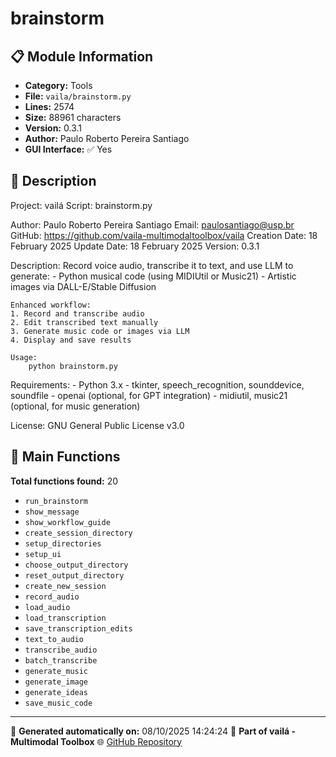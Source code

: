 # brainstorm

## 📋 Module Information

- **Category:** Tools
- **File:** `vaila/brainstorm.py`
- **Lines:** 2574
- **Size:** 88961 characters
- **Version:** 0.3.1
- **Author:** Paulo Roberto Pereira Santiago
- **GUI Interface:** ✅ Yes

## 📖 Description


Project: vailá
Script: brainstorm.py

Author: Paulo Roberto Pereira Santiago
Email: paulosantiago@usp.br
GitHub: https://github.com/vaila-multimodaltoolbox/vaila
Creation Date: 18 February 2025
Update Date: 18 February 2025
Version: 0.3.1

Description:
    Record voice audio, transcribe it to text, and use LLM to generate:
    - Python musical code (using MIDIUtil or Music21)
    - Artistic images via DALL-E/Stable Diffusion

    Enhanced workflow:
    1. Record and transcribe audio
    2. Edit transcribed text manually
    3. Generate music code or images via LLM
    4. Display and save results

    Usage:
        python brainstorm.py

Requirements:
    - Python 3.x
    - tkinter, speech_recognition, sounddevice, soundfile
    - openai (optional, for GPT integration)
    - midiutil, music21 (optional, for music generation)

License:
    GNU General Public License v3.0


## 🔧 Main Functions

**Total functions found:** 20

- `run_brainstorm`
- `show_message`
- `show_workflow_guide`
- `create_session_directory`
- `setup_directories`
- `setup_ui`
- `choose_output_directory`
- `reset_output_directory`
- `create_new_session`
- `record_audio`
- `load_audio`
- `load_transcription`
- `save_transcription_edits`
- `text_to_audio`
- `transcribe_audio`
- `batch_transcribe`
- `generate_music`
- `generate_image`
- `generate_ideas`
- `save_music_code`




---

📅 **Generated automatically on:** 08/10/2025 14:24:24
🔗 **Part of vailá - Multimodal Toolbox**
🌐 [GitHub Repository](https://github.com/vaila-multimodaltoolbox/vaila)
